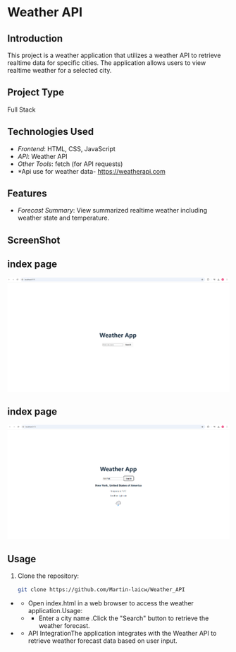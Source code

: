 # Weather API 

## Introduction
This project is a weather application that utilizes a weather API to retrieve realtime data for specific cities. The application allows users to view realtime weather for a selected city.

## Project Type
Full Stack

## Technologies Used

- *Frontend*: HTML, CSS, JavaScript
- *API*: Weather API
- *Other Tools*: fetch (for API requests)
- *Api use for weather data- https://weatherapi.com
## Features

- *Forecast Summary*: View summarized realtime weather including weather state and temperature.


## ScreenShot

 ## index page
   ![weather home page](https://github.com/Martin-laicw/Weather_API/blob/main/Index%20Page.png)

## index page
   ![weather example](https://github.com/Martin-laicw/Weather_API/blob/main/Weather%20Example.png)

## Usage

1. Clone the repository:

   ```bash
   git clone https://github.com/Martin-laicw/Weather_API


- * Open index.html in a web browser to access the weather application.Usage:


  - * Enter a city name .Click the "Search" button to retrieve the weather forecast.


- * API IntegrationThe application integrates with the Weather API to retrieve weather forecast data based on user input.

